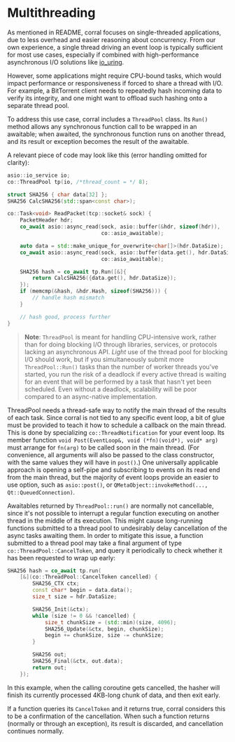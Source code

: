 
# Multithreading

As mentioned in README, corral focuses on single-threaded applications,
due to less overhead and easier reasoning about concurrency. From our own
experience, a single thread driving an event loop is typically sufficient
for most use cases, especially if combined with high-performance asynchronous
I/O solutions like [io_uring](https://en.wikipedia.org/wiki/Io_uring).

However, some applications might require CPU-bound tasks, which would
impact performance or responsiveness if forced to share a thread with I/O.
For example, a BitTorrent client needs to repeatedly hash incoming data to
verify its integrity, and one might want to offload such hashing onto a
separate thread pool.

To address this use case, corral includes a `ThreadPool` class. Its `Run()`
method allows any synchronous function call to be wrapped in an awaitable; when
awaited, the synchronous function runs on another thread, and its result or
exception becomes the result of the awaitable.

A relevant piece of code may look like this (error handling omitted
for clarity):

```cpp
asio::io_service io;
co::ThreadPool tp(io, /*thread_count = */ 8);

struct SHA256 { char data[32] };
SHA256 CalcSHA256(std::span<const char>);

co::Task<void> ReadPacket(tcp::socket& sock) {
    PacketHeader hdr;
    co_await asio::async_read(sock, asio::buffer(&hdr, sizeof(hdr)),
                              co::asio_awaitable);

    auto data = std::make_unique_for_overwrite<char[]>(hdr.DataSize);
    co_await asio::async_read(sock, asio::buffer(data.get(), hdr.DataSize),
                              co::asio_awaitable);

    SHA256 hash = co_await tp.Run([&]{
        return CalcSHA256({data.get(), hdr.DataSize});
    });
    if (memcmp(&hash, &hdr.Hash, sizeof(SHA256))) {
        // handle hash mismatch
    }

    // hash good, process further
}
```

> **Note**: `ThreadPool` is meant for handling CPU-intensive work, rather than
> for doing blocking I/O through libraries, services, or protocols lacking an
> asynchronous API. *Light* use of the thread pool for blocking I/O should work,
> but if you simultaneously submit more `ThreadPool::Run()` tasks than the
> number of worker threads you've started, you run the risk of a deadlock if
> every active thread is waiting for an event that will be performed by a task
> that hasn't yet been scheduled. Even without a deadlock, scalability will be
> poor compared to an async-native implementation.

ThreadPool needs a thread-safe way to notify the main thread of the results
of each task. Since corral is not tied to any specific event loop, a bit of
glue must be provided to teach it how to schedule a callback on the main thread.
This is done by specializing `co::ThreadNotification` for your event loop.
Its member function `void Post(EventLoop&, void (*fn)(void*), void* arg)` must
arrange for `fn(arg)` to be called soon in the main thread. (For convenience,
all arguments will also be passed to the class constructor, with the same values
they will have in `post()`.) One universally applicable approach is opening a
self-pipe and subscribing to events on its read end from the main thread,
but the majority of event loops provide an easier to use option, such as
`asio::post()`, or `QMetaObject::invokeMethod(..., Qt::QueuedConnection)`.

Awaitables returned by `ThreadPool::run()` are normally not cancellable,
since it's not possible to interrupt a regular function executing on another
thread in the middle of its execution. This might cause long-running functions
submitted to a thread pool to undesirably delay cancellation of the async tasks
awaiting them. In order to mitigate this issue, a function submitted to a
thread pool may take a final argument of type `co::ThreadPool::CancelToken`,
and query it periodically to check whether it has been requested to wrap up early:

```cpp
SHA256 hash = co_await tp.run(
    [&](co::ThreadPool::CancelToken cancelled) {
        SHA256_CTX ctx;
        const char* begin = data.data();
        size_t size = hdr.DataSize;

        SHA256_Init(&ctx);
        while (size != 0 && !cancelled) {
            size_t chunkSize = (std::min)(size, 4096);
            SHA256_Update(&ctx, begin, chunkSize);
            begin += chunkSize, size -= chunkSize;
        }

        SHA256 out;
        SHA256_Final(&ctx, out.data);
        return out;
    });
```

In this example, when the calling coroutine gets cancelled, the hasher
will finish its currently processed 4KB-long chunk of data, and then
exit early.

If a function queries its `CancelToken` and it returns true, corral
considers this to be a confirmation of the cancellation. When such
a function returns (normally or through an exception), its result
is discarded, and cancellation continues normally.
